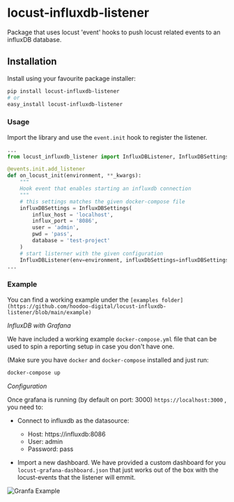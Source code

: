 # locust-influxdb-listener

Package that uses locust 'event' hooks to push locust related events to an influxDB database.

## Installation

Install using your favourite package installer:

```bash
pip install locust-influxdb-listener
# or
easy_install locust-influxdb-listener
```


### Usage

Import the library and use the `event.init` hook to register the listener.

```python
...
from locust_influxdb_listener import InfluxDBListener, InfluxDBSettings

@events.init.add_listener
def on_locust_init(environment, **_kwargs):
    """
    Hook event that enables starting an influxdb connection
    """
    # this settings matches the given docker-compose file
    influxDBSettings = InfluxDBSettings(
        influx_host = 'localhost',
        influx_port = '8086',
        user = 'admin',
        pwd = 'pass',
        database = 'test-project'
    )
    # start listerner with the given configuration
    InfluxDBListener(env=environment, influxDbSettings=influxDBSettings)
...
```

### Example

You can find a working example under the `[examples folder](https://github.com/hoodoo-digital/locust-influxdb-listener/blob/main/example)`

*InfluxDB with Grafana*


We have included a working example `docker-compose.yml` file that can be used to spin a reporting setup in case you don't have one.

(Make sure you have `docker` and `docker-compose` installed and just run:

```bash
docker-compose up
```

*Configuration*

Once grafana is running (by default on port: 3000) `https://localhost:3000` , you need to:

* Connect to influxdb as the datasource:
  * Host: https://influxdb:8086
  * User: admin
  * Password: pass

* Import a new dashboard. We have provided a custom dashboard for you `locust-grafana-dashboard.json` that just works out of the box with the locust-events that the listener will emmit.


![Granfa Example](https://github.com/hoodoo-digital/locust-influxdb-listener/blob/main/example/grafana.png)

